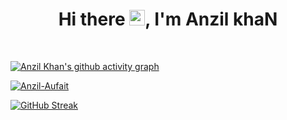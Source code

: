 
<h1 align="center">Hi there <img src="https://media.giphy.com/media/hvRJCLFzcasrR4ia7z/giphy.gif" width="25px">, I'm Anzil khaN</h1>
<!-- <h3 align="center">A passionate frontend developer from India</h3> -->

<br>


<!-- --> 
[![Anzil Khan's github activity graph](https://github-readme-activity-graph.vercel.app/graph?username=anzil-aufait&custom_title=Anzil%20Khan's%20Contribuition%20Grapgh&hide_title=true&height=320&bg_color=282c34&color=e4bf7a&line=e06c6a&point=8eb573&area_color=abb2bf&area=true&hide_border=true&radius=8)](https://github.com/anzil-aufait/github-readme-activity-graph)

<p align="left"> <a href="https://github.com/ryo-ma/github-profile-trophy"><img src="https://github-profile-trophy.vercel.app/?username=anzil-aufait&theme=onedark&margin-w=16&no-frame=true&column=8" alt="Anzil-Aufait" /></a> </p>

<!-- <p><img align="center" src="https://github-readme-streak-stats.herokuapp.com/?user=anzil-aufait&theme=onedark" alt="Anzil-Aufait" /></p> -->

<!-- -->
[![GitHub Streak](https://streak-stats.demolab.com?user=Anzil-Aufait&card_width=417&theme=onedark&hide_border=true&border_radius=8&date_format=j%20M%5B%20Y%5D)](https://git.io/streak-stats)



<!-- <p align="left"> <a href="https://github.com/ryo-ma/github-profile-trophy"><img src="https://github-profile-trophy.vercel.app/?username=anzil-aufait&theme=onedark&margin-w=18&no-frame=false" alt="Anzil-Aufait" /></a> </p> -->

<!-- <p><img align="center" src="https://github-readme-streak-stats.herokuapp.com/?user=anzil-aufait&theme=onedark" alt="Anzil-Aufait" /></p> -->

<!-- [![GitHub Streak](https://streak-stats.demolab.com?user=Anzil-Aufait&theme=onedark&hide_border=false&border_radius=8&date_format=j%20M%5B%20Y%5D)](https://git.io/streak-stats) -->

<!-- <p align="left">
  <img src="https://github-readme-stats-sigma-five.vercel.app/api/top-langs?username=anzil-aufait&show_icons=true&locale=en&layout=compact&theme=onedark" alt="Anzil Khan" />
</p> -->

<!-- <p align="left"> <img src="https://github-readme-stats.vercel.app/api?username=Anzil-Aufait&show_icons=true&theme=gotham" alt="Anzil-Aufait" />
<p><img align="center" src="https://github-readme-stats.vercel.app/api?username=anzil-aufait&show_icons=true&locale=en" alt="Anzil-Aufait" /></p>-->
